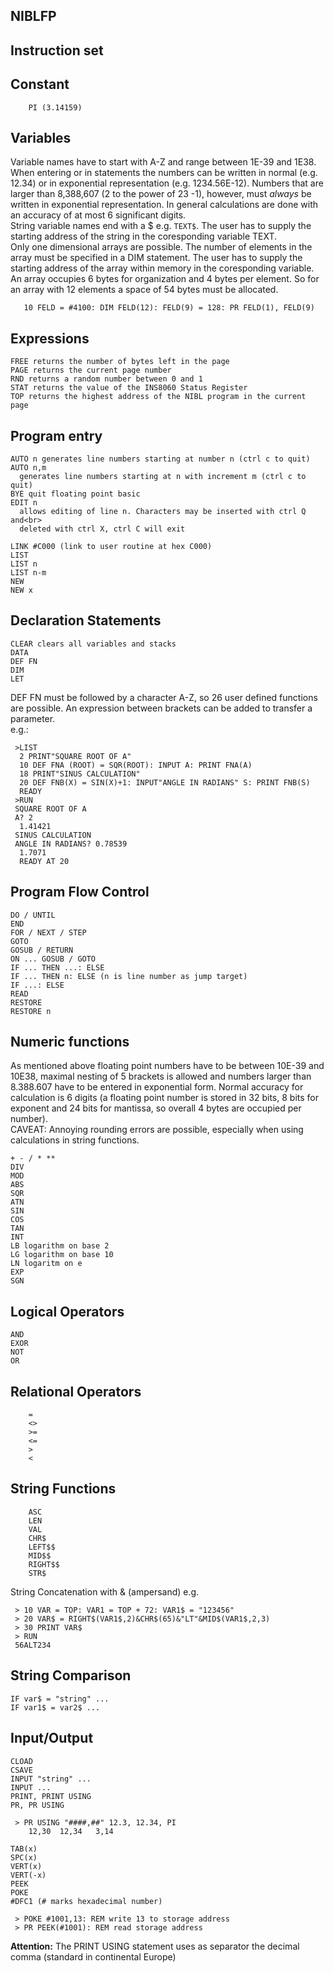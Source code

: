 NIBLFP
------

Instruction set
---------------

Constant
--------
```
    PI (3.14159)
```
Variables
---------

 Variable names have to start with A-Z and range between 1E-39 and 1E38. When entering or in statements the numbers can be written in normal (e.g. 12.34) or in exponential representation (e.g. 1234.56E-12). Numbers that are larger than 8,388,607 (2 to the power of 23 -1), however, must *always* be written in exponential representation. In general calculations are done with an accuracy of at most 6 significant digits.<br>
 String variable names end with a $ e.g. `TEXT$`. The user has to supply the starting address of the string in the coresponding variable TEXT.<br>
 Only one dimensional arrays are possible. The number of elements in the array must be specified in a DIM statement. The user has to supply the starting address of the array within memory in the coresponding variable. An array occupies 6 bytes for organization and 4 bytes per element. So for an array with 12 elements a space of 54 bytes must be allocated.
```
   10 FELD = #4100: DIM FELD(12): FELD(9) = 128: PR FELD(1), FELD(9)
```
Expressions
-----------
    FREE returns the number of bytes left in the page
    PAGE returns the current page number
    RND returns a random number between 0 and 1
    STAT returns the value of the INS8060 Status Register
    TOP returns the highest address of the NIBL program in the current page 

Program entry
-------------
    AUTO n generates line numbers starting at number n (ctrl c to quit)
    AUTO n,m
      generates line numbers starting at n with increment m (ctrl c to quit)
    BYE quit floating point basic
    EDIT n
      allows editing of line n. Characters may be inserted with ctrl Q and<br>
      deleted with ctrl X, ctrl C will exit

    LINK #C000 (link to user routine at hex C000)
    LIST
    LIST n
    LIST n-m
    NEW
    NEW x
 
Declaration Statements
----------------------
    CLEAR clears all variables and stacks
    DATA
    DEF FN
    DIM
    LET 

DEF FN must be followed by a character A-Z, so 26 user defined functions are possible. An expression between brackets can be added to transfer a parameter.<br>
e.g.:
```
 >LIST
  2 PRINT"SQUARE ROOT OF A"
  10 DEF FNA (ROOT) = SQR(ROOT): INPUT A: PRINT FNA(A)
  18 PRINT"SINUS CALCULATION"
  20 DEF FNB(X) = SIN(X)+1: INPUT"ANGLE IN RADIANS" S: PRINT FNB(S)
  READY
 >RUN
 SQUARE ROOT OF A
 A? 2
  1.41421
 SINUS CALCULATION
 ANGLE IN RADIANS? 0.78539
  1.7071
  READY AT 20
```

Program Flow Control
--------------------
    DO / UNTIL
    END
    FOR / NEXT / STEP
    GOTO
    GOSUB / RETURN
    ON ... GOSUB / GOTO
    IF ... THEN ...: ELSE
    IF ... THEN n: ELSE (n is line number as jump target)
    IF ...: ELSE
    READ
    RESTORE
    RESTORE n 


Numeric functions
-----------------
As mentioned above floating point numbers have to be between 10E-39 and 10E38, maximal nesting of 5 brackets is allowed and numbers larger than 8.388.607 have to be entered in exponential form. Normal accuracy for calculation is 6 digits (a floating point number is stored in 32 bits, 8 bits for exponent and 24 bits for mantissa, so overall 4 bytes are occupied per number).<br>
CAVEAT: Annoying rounding errors are possible, especially when using calculations in string functions.

    + - / * **
    DIV
    MOD
    ABS
    SQR
    ATN
    SIN
    COS
    TAN
    INT
    LB logarithm on base 2
    LG logarithm on base 10
    LN logaritm on e
    EXP
    SGN 

Logical Operators
-----------------
    AND
    EXOR
    NOT
    OR 

Relational Operators
--------------------
```
    =
    <>
    >=
    <=
    >
    < 
```

String Functions
----------------
```
    ASC
    LEN
    VAL
    CHR$
    LEFT$$
    MID$$
    RIGHT$$
    STR$ 
```
String Concatenation with & (ampersand)
e.g.
```
 > 10 VAR = TOP: VAR1 = TOP + 72: VAR1$ = "123456" 
 > 20 VAR$ = RIGHT$(VAR1$,2)&CHR$(65)&"LT"&MID$(VAR1$,2,3) 
 > 30 PRINT VAR$
 > RUN 
 56ALT234

```

String Comparison
-----------------
    IF var$ = "string" ...
    IF var1$ = var2$ ... 

Input/Output
------------
    CLOAD
    CSAVE
    INPUT "string" ...
    INPUT ...
    PRINT, PRINT USING
    PR, PR USING
```
 > PR USING "####,##" 12.3, 12.34, PI
    12,30  12,34   3,14
```
    TAB(x)
    SPC(x)
    VERT(x)
    VERT(-x)
    PEEK
    POKE
    #DFC1 (# marks hexadecimal number)
```
 > POKE #1001,13: REM write 13 to storage address
 > PR PEEK(#1001): REM read storage address
```

**Attention:** The PRINT USING statement uses as separator the decimal comma (standard in continental Europe)
